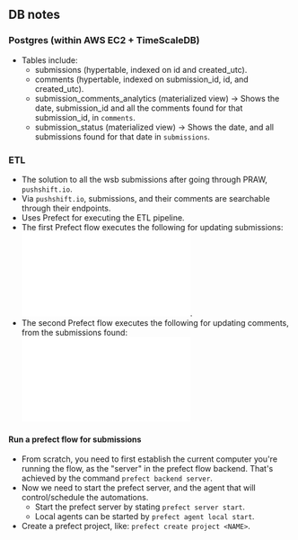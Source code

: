 ## DB notes

### Postgres (within AWS EC2 + TimeScaleDB)

- Tables include: 
  - submissions (hypertable, indexed on id and created_utc).
  - comments (hypertable, indexed on submission_id, id, and created_utc).
  - submission_comments_analytics (materialized view) -> Shows the date, submission_id and all the comments found for
    that submission_id, in `comments`.
  - submission_status (materialized view) -> Shows the date, and all submissions found for that date in `submissions`.

### ETL

- The solution to all the wsb submissions after going through PRAW, `pushshift.io`.
- Via `pushshift.io`, submissions, and their comments are searchable through their endpoints.
- Uses Prefect for executing the ETL pipeline. 
- The first Prefect flow executes the following for updating submissions: ![Updates Submissions](src/UpdateSubmissions.pdf).
- The second Prefect flow executes the following for updating comments, from the submissions found: ![Updates Comments](src/UpdateComments.pdf)

#### Run a prefect flow for submissions

- From scratch, you need to first establish the current computer you're running the flow, as the "server" in the prefect
  flow backend. That's achieved by the command `prefect backend server`.
- Now we need to start the prefect server, and the agent that will control/schedule the automations.
  - Start the prefect server by stating `prefect server start`.
  - Local agents can be started by `prefect agent local start`.
- Create a prefect project, like: `prefect create project <NAME>`.
